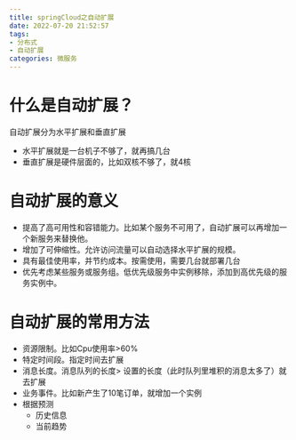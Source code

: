 ```yaml
---
title: springCloud之自动扩展
date: 2022-07-20 21:52:57
tags:
- 分布式
- 自动扩展
categories: 微服务
---
```


# 什么是自动扩展？

自动扩展分为水平扩展和垂直扩展

- 水平扩展就是一台机子不够了，就再搞几台
- 垂直扩展是硬件层面的，比如双核不够了，就4核

# 自动扩展的意义

- 提高了高可用性和容错能力。比如某个服务不可用了，自动扩展可以再增加一个新服务来替换他。
- 增加了可伸缩性。允许访问流量可以自动选择水平扩展的规模。
- 具有最佳使用率，并节约成本。按需使用，需要几台就部署几台
- 优先考虑某些服务或服务组。低优先级服务中实例移除，添加到高优先级的服务实例中。

# 自动扩展的常用方法

- 资源限制。比如Cpu使用率>60%
- 特定时间段。指定时间去扩展
- 消息长度。消息队列的长度> 设置的长度（此时队列里堆积的消息太多了）就去扩展
- 业务事件。比如新产生了10笔订单，就增加一个实例
- 根据预测
  - 历史信息
  - 当前趋势
